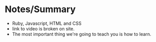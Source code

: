 # Notes/Summary


- Ruby, Javascript, HTML and CSS
- link to video is broken on site.
- The most important thing we're going to teach you is how to learn.